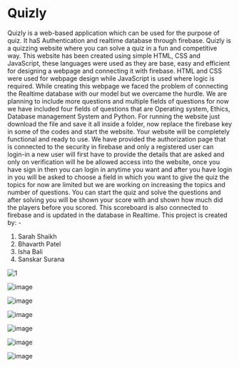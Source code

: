 # Quizly
Quizly is a web-based application which can be used for the purpose of quiz. It haS Authentication and realtime database through firebase. 
Quizly is a quizzing website where you can solve a quiz in a fun and competitive way. This website has been created using simple HTML, CSS and JavaScript, these languages were used as they are base, easy and efficient for designing a webpage and connecting it with firebase. HTML and CSS were used for webpage design while JavaScript is used where logic is required.
 While creating this webpage we faced the problem of connecting the Realtime database with our model but we overcame the hurdle. We are planning to include more questions and multiple fields of questions for now we have included four fields of questions that are Operating system, Ethics, Database management System and Python. 
For running the website just download the file and save it all inside a folder, now replace the firebase key in some of the codes and start the website. Your website will be completely functional and ready to use.
We have provided the authorization page that is connected to the security in firebase and only a registered user can login-in a new user will first have to provide the details that are asked and only on verification will he be allowed access into the website, once you have sign in then you can login in anytime you want and after you have login in you will be asked to choose a field in which you want to give the quiz the topics for now are limited but we are working on increasing the topics and number of questions. You can start the quiz and solve the questions and after solving you will be shown your score with and shown how much did the players before you scored. This scoreboard is also connected to firebase and is updated in the database in Realtime.
 This project is created by: -
1.	Sarah Shaikh
2.	Bhavarth Patel
3.	Isha Bali
4.	Sanskar Surana

![1](https://user-images.githubusercontent.com/69100521/178557634-f74e20fa-a4f3-4933-87bf-e70fadc03839.png)

![image](https://user-images.githubusercontent.com/69100521/178557742-2e797318-a009-44dd-ad0c-84bd212e544d.png)

![image](https://user-images.githubusercontent.com/69100521/178557959-127518ec-c432-41e0-a72e-97c6542f937a.png)

![image](https://user-images.githubusercontent.com/69100521/178558050-a22a9cb2-0063-45c6-a97d-611eefa9cbbb.png)

![image](https://user-images.githubusercontent.com/69100521/178558211-2795ea75-7040-457d-b4d8-4f327f22537d.png)

![image](https://user-images.githubusercontent.com/69100521/178558417-3cdb27cd-a131-458b-9080-e12515635647.png)

![image](https://user-images.githubusercontent.com/69100521/178558521-0af1ebdd-0d3b-48a4-af05-d3e163adfd67.png)

